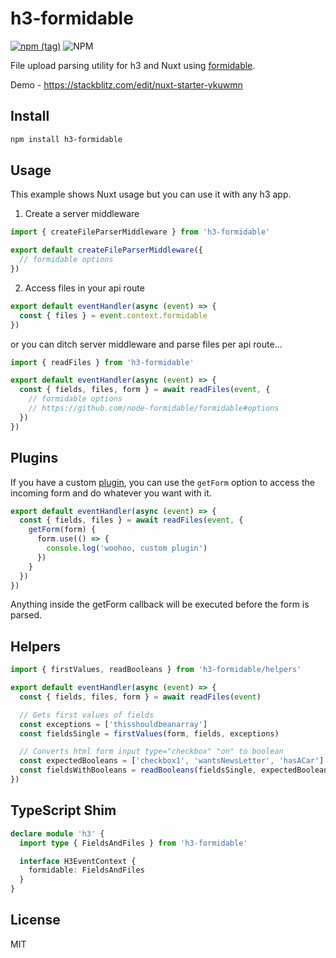 # h3-formidable

[![npm (tag)](https://img.shields.io/npm/v/h3-formidable?style=flat&colorA=000000&colorB=000000)](https://www.npmjs.com/package/h3-formidable) ![NPM](https://img.shields.io/npm/l/h3-formidable?style=flat&colorA=000000&colorB=000000)

File upload parsing utility for h3 and Nuxt using [formidable](https://github.com/node-formidable/formidable).

Demo - https://stackblitz.com/edit/nuxt-starter-ykuwmn

## Install

```bash
npm install h3-formidable
```

## Usage

This example shows Nuxt usage but you can use it with any h3 app.

1. Create a server middleware

```ts
import { createFileParserMiddleware } from 'h3-formidable'

export default createFileParserMiddleware({
  // formidable options
})
```

2. Access files in your api route

```ts
export default eventHandler(async (event) => {
  const { files } = event.context.formidable
})
```

or you can ditch server middleware and parse files per api route...

```ts
import { readFiles } from 'h3-formidable'

export default eventHandler(async (event) => {
  const { fields, files, form } = await readFiles(event, {
    // formidable options
    // https://github.com/node-formidable/formidable#options
  })
})
```

## Plugins

If you have a custom [plugin](https://github.com/node-formidable/formidable#useplugin-plugin), you can use the `getForm` option to access the incoming form and do whatever you want with it.

```ts
export default eventHandler(async (event) => {
  const { fields, files } = await readFiles(event, {
    getForm(form) {
      form.use(() => {
        console.log('woohoo, custom plugin')
      })
    }
  })
})
```

Anything inside the getForm callback will be executed before the form is parsed.

## Helpers

```ts
import { firstValues, readBooleans } from 'h3-formidable/helpers'

export default eventHandler(async (event) => {
  const { fields, files, form } = await readFiles(event)

  // Gets first values of fields
  const exceptions = ['thisshouldbeanarray']
  const fieldsSingle = firstValues(form, fields, exceptions)

  // Converts html form input type="checkbox" "on" to boolean
  const expectedBooleans = ['checkbox1', 'wantsNewsLetter', 'hasACar']
  const fieldsWithBooleans = readBooleans(fieldsSingle, expectedBooleans)
})
```

## TypeScript Shim

```ts
declare module 'h3' {
  import type { FieldsAndFiles } from 'h3-formidable'

  interface H3EventContext {
    formidable: FieldsAndFiles
  }
}
```

## License

MIT
